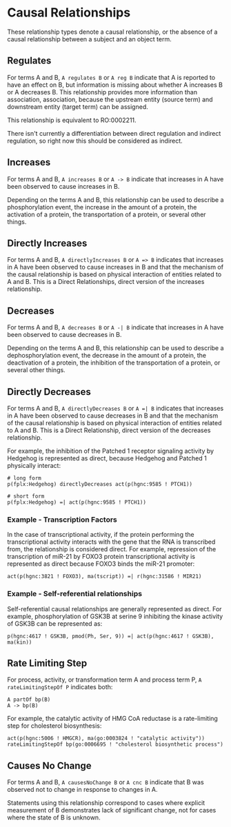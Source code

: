 # Causal Relationships

These relationship types denote a causal relationship, or the absence of a
causal relationship between a subject and an object term.

## Regulates

For terms A and B, `A regulates B` or `A reg B` indicate that A is reported to
have an effect on B, but information is missing about whether A increases B or
A decreases B. This relationship provides more information than association,
association, because the upstream entity (source term) and downstream entity
(target term) can be assigned.

This relationship is equivalent to RO:0002211.

There isn't currently a differentiation between direct regulation and indirect
regulation, so right now this should be considered as indirect.

## Increases

For terms A and B, `A increases B` or `A -> B` indicate that increases in A
have been observed to cause increases in B.

Depending on the terms A and B, this relationship can be used to describe a
phosphorylation event, the increase in the amount of a protein, the activation
of a protein, the transportation of a protein, or several other things.

## Directly Increases

For terms A and B, `A directlyIncreases B` or `A => B` indicates that increases
in A have been observed to cause increases in B and that the mechanism of the
causal relationship is based on physical interaction of entities related to A
and B. This is a Direct Relationships, direct version of the increases
relationship.

## Decreases

For terms A and B, `A decreases B` or `A -| B` indicate that increases in A
have been observed to cause decreases in B.

Depending on the terms A and B, this relationship can be used to describe a
dephosphorylation event, the decrease in the amount of a protein, the 
deactivation of a protein, the inhibition of the transportation of a protein,
or several other things.

## Directly Decreases

For terms A and B, `A directlyDecreases B` or `A =| B` indicates that increases
in A have been observed to cause decreases in B and that the mechanism of the
causal relationship is based on physical interaction of entities related to A
and B. This is a Direct Relationship, direct version of the decreases
relationship.

For example, the inhibition of the Patched 1 receptor signaling activity by
Hedgehog is represented as direct, because Hedgehog and Patched 1 physically
interact:

```bel
# long form
p(fplx:Hedgehog) directlyDecreases act(p(hgnc:9585 ! PTCH1))

# short form
p(fplx:Hedgehog) =| act(p(hgnc:9585 ! PTCH1))
```

### Example - Transcription Factors

In the case of transcriptional activity, if the protein performing the
transcriptional activity interacts with the gene that the RNA is transcribed
from, the relationship is considered direct. For example, repression of the
transcription of miR-21 by FOXO3 protein transcriptional activity is
represented as direct because FOXO3 binds the miR-21 promoter:

```bel
act(p(hgnc:3821 ! FOXO3), ma(tscript)) =| r(hgnc:31586 ! MIR21)
```

### Example - Self-referential relationships

Self-referential causal relationships are generally represented as direct.
For example, phosphorylation of GSK3B at serine 9 inhibiting the kinase
activity of GSK3B can be represented as:

```
p(hgnc:4617 ! GSK3B, pmod(Ph, Ser, 9)) =| act(p(hgnc:4617 ! GSK3B), ma(kin))
```

## Rate Limiting Step

For process, activity, or transformation term A and process term P,
`A rateLimitingStepOf P` indicates both:

```bel
A partOf bp(B)
A -> bp(B)
```

For example, the catalytic activity of HMG CoA reductase is a
rate-limiting step for cholesterol biosynthesis:

```bel
act(p(hgnc:5006 ! HMGCR), ma(go:0003824 ! "catalytic activity")) rateLimitingStepOf bp(go:0006695 ! "cholesterol biosynthetic process")
```

## Causes No Change

For terms A and B, `A causesNoChange B` or `A cnc B` indicate that B was
observed not to change in response to changes in A.

Statements using this relationship correspond to cases where explicit
measurement of B demonstrates lack of significant change, not for cases
where the state of B is unknown.

